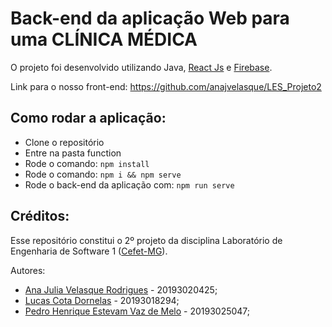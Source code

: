 # Back-end da aplicação Web para uma CLÍNICA MÉDICA
O projeto foi desenvolvido utilizando Java, [React Js](https://pt-br.reactjs.org/) e [Firebase](https://firebase.google.com/products/realtime-database/?utm_source=google&utm_medium=cpc&utm_campaign=latam-BR-all-pt-dr-SKWS-all-all-trial-e-dr-1011454-LUAC0008679&utm_content=text-ad-none-any-DEV_c-CRE_429626774316-ADGP_Hybrid%20%7C%20SKWS%20-%20EXA%20%7C%20Txt%20~%20Compute_Firebase-KWID_43700066431125567-kwd-312330826250&utm_term=KW_firebase-ST_Firebase&gclid=CjwKCAiAheacBhB8EiwAItVO29IuJiauQIfVgmJXMXoZYrlQ4IafVeYz1WWx-IHXgW7UbtZ9SbW2SRoCkYQQAvD_BwE&gclsrc=aw.ds).

Link para o nosso front-end: https://github.com/anajvelasque/LES_Projeto2

## Como rodar a aplicação:
- Clone o repositório
- Entre na pasta function
- Rode o comando: ```npm install```
- Rode o comando: ```npm i && npm serve```
- Rode o back-end da aplicação com: ```npm run serve```

## Créditos:
Esse repositório constitui o 2º projeto da disciplina Laboratório de Engenharia de Software 1 ([Cefet-MG](https://cefetmg.br)). 

Autores:
- [Ana Julia Velasque Rodrigues](https://github.com/anajvelasque) - 20193020425;
- [Lucas Cota Dornelas](https://github.com/lucascdornelas) - 20193018294;
- [Pedro Henrique Estevam Vaz de Melo](https://github.com/vazConnected/) - 20193025047;
